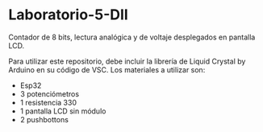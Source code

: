 # Laboratorio-5-DII
Contador de 8 bits, lectura analógica y de voltaje desplegados en pantalla LCD.

Para utilizar este repositorio, debe incluir la librería de Liquid Crystal by Arduino en su código de VSC.
Los materiales a utilizar son:
- Esp32
- 3 potenciómetros
- 1 resistencia 330
- 1 pantalla LCD sin módulo
- 2 pushbottons
